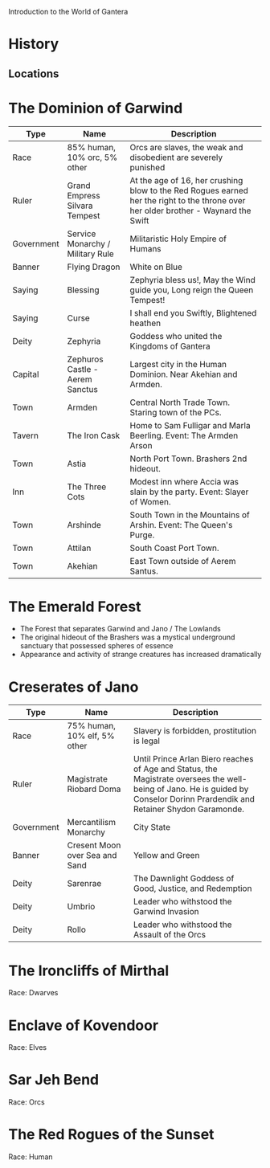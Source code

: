 Introduction to the World of Gantera

# History


## Locations
# The Dominion of Garwind
Type | Name | Description
--- | --- | ---
Race | 85% human, 10% orc, 5% other | Orcs are slaves, the weak and disobedient are severely punished
Ruler | Grand Empress Silvara Tempest | At the age of 16, her crushing blow to the Red Rogues earned her the right to the throne over her older brother - Waynard the Swift
Government | Service Monarchy / Military Rule | Militaristic Holy Empire of Humans
Banner | Flying Dragon | White on Blue
Saying | Blessing | Zephyria bless us!, May the Wind guide you, Long reign the Queen Tempest!
Saying | Curse | I shall end you Swiftly, Blightened heathen
Deity | Zephyria | Goddess who united the Kingdoms of Gantera
Capital | Zephuros Castle - Aerem Sanctus | Largest city in the Human Dominion. Near Akehian and Armden.
Town | Armden | Central North Trade Town. Staring town of the PCs. 
Tavern | The Iron Cask | Home to Sam Fulligar and Marla Beerling. Event: The Armden Arson
Town | Astia | North Port Town. Brashers 2nd hideout. 
Inn | The Three Cots | Modest inn where Accia was slain by the party. Event: Slayer of Women.
Town | Arshinde | South Town in the Mountains of Arshin. Event: The Queen's Purge.
Town | Attilan | South Coast Port Town.
Town | Akehian | East Town outside of Aerem Santus.

# The Emerald Forest
- The Forest that separates Garwind and Jano / The Lowlands
- The original hideout of the Brashers was a mystical underground sanctuary that possessed spheres of essence
- Appearance and activity of strange creatures has increased dramatically

# Creserates of Jano
Type | Name | Description
--- | --- | ---
Race | 75% human, 10% elf, 5% other | Slavery is forbidden, prostitution is legal
Ruler | Magistrate Riobard Doma | Until Prince Arlan Biero reaches of Age and Status, the Magistrate oversees the well-being of Jano. He is guided by Conselor Dorinn Prardendik and Retainer Shydon Garamonde.
Government | Mercantilism Monarchy | City State
Banner | Cresent Moon over Sea and Sand | Yellow and Green
Deity | Sarenrae | The Dawnlight Goddess of Good, Justice, and Redemption
Deity | Umbrio | Leader who withstood the Garwind Invasion
Deity | Rollo | Leader who withstood the Assault of the Orcs


# The Ironcliffs of Mirthal 
Race: Dwarves
# Enclave of Kovendoor
Race: Elves
# Sar Jeh Bend
Race: Orcs
# The Red Rogues of the Sunset
Race: Human
